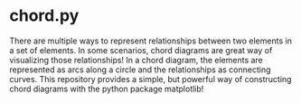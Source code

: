 # chord.py

There are multiple ways to represent relationships between two elements in a set of elements. 
In some scenarios, chord diagrams are great way of visualizing those relationships!
In a chord diagram, the elements are represented as arcs along a circle and the relationships as connecting curves.
This repository provides a simple, but powerful way of constructing chord diagrams with the python package matplotlib!

